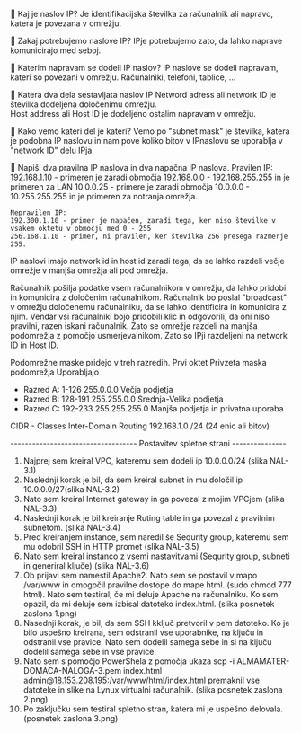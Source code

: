 	Kaj je naslov IP?
Je identifikacijska številka za računalnik ali napravo, katera
je povezana v omrežju.

	Zakaj potrebujemo naslove IP?
IPje potrebujemo zato, da lahko naprave komunicirajo med seboj.

	Katerim napravam se dodeli IP naslov?
IP naslove se dodeli napravam, kateri so povezani v omrežju. Računalniki, telefoni, tablice, ...

	Katera dva dela sestavljata naslov IP
Netword adress ali network ID je številka dodeljena določenimu 
omrežju.  
Host address ali Host ID je dodeljeno ostalim napravam v omrežju.

	Kako vemo kateri del je kateri?
Vemo po "subnet mask" je številka, katera je podobna IP naslovu
in nam pove koliko bitov v IPnaslovu se uporablja v "network ID" delu
IPja.

	Napiši dva pravilna IP naslova in dva napačna IP naslova.
	Pravilen IP:
	192.168.1.10 - primeren je zaradi območja 192.168.0.0 - 192.168.255.255 in je primeren za LAN
	10.0.0.25 - primere je zaradi območja 10.0.0.0 - 10.255.255.255 in je primeren za notranja omrežja.
	
	Nepravilen IP:
	192.300.1.10 - primer je napačen, zaradi tega, ker niso številke v vsakem oktetu v območju med 0 - 255
	256.168.1.10 - primer, ni pravilen, ker številka 256 presega razmerje 255.

IP naslovi imajo network id in host id zaradi tega, da se lahko razdeli
večje omrežje v manjša omrežja ali pod omrežja.

Računalnik pošilja podatke vsem računalnikom v omrežju, da lahko pridobi
in komunicira z določenim računalnikom. Računalnik bo poslal "broadcast" v omrežju
določenemu računalniku, da se lahko identificira in komunicira z njim.
Vendar vsi računalniki bojo pridobili klic in odgovorili, da oni niso pravilni,
razen iskani računalnik. Zato se omrežje razdeli na manjša podomrežja z pomočjo usmerjevalnikom.
Zato so IPji razdeljeni na network ID in Host ID.

Podomrežne maske pridejo v treh razredih.
			Prvi oktet		Privzeta maska podomrežja	Uporabljajo
- Razred A: 1-126				255.0.0.0				Večja podjetja
- Razred B: 128-191				255.255.0.0				Srednja-Velika podjetja
- Razred C: 192-233				255.255.255.0			Manjša podjetja in privatna uporaba

CIDR - Classes Inter-Domain Routing 192.168.1.0 /24 (24 enic ali bitov)


----------------------------------- Postavitev spletne strani ---------------
1) Najprej sem kreiral VPC, kateremu sem dodeli ip 10.0.0.0/24 (slika NAL-3.1)
2) Naslednji korak je bil, da sem kreiral subnet in mu določil ip 10.0.0.0/27(slika NAL-3.2)
3) Nato sem kreiral Internet gateway in ga povezal z mojim VPCjem (slika NAL-3.3)
4) Naslednji korak je bil kreiranje Ruting table in ga povezal z pravilnim subnetom. (slika NAL-3.4)
5) Pred kreiranjem instance, sem naredil še Sequrity group, kateremu sem mu odobril SSH in HTTP promet
	(slika NAL-3.5)
6) Nato sem kreiral instanco z vsemi nastavitvami (Sequrity group, subneti in generiral ključe) (slika NAL-3.6)
7) Ob prijavi sem namestil Apache2. Nato sem se postavil v mapo /var/www in 
	omogočil pravilne dostope do mape html. (sudo chmod 777 html). Nato sem testiral,
	če mi deluje Apache na računalniku. Ko sem opazil, da mi deluje sem izbisal datoteko
	index.html. (slika posnetek zaslona 1.png)
8) Nasednji korak, je bil, da sem SSH kključ pretvoril v pem datoteko. Ko je bilo uspešno kreirana,
	sem odstranil vse uporabnike, na ključu in odstranil vse pravice. Nato sem dodelil samega sebe in si na ključu
	dodelil samega sebe in vse pravice.
9) Nato sem s pomočjo PowerShela z pomočja ukaza scp -i ALMAMATER-DOMACA-NALOGA-3.pem index.html
	admin@18.153.208.195:/var/www/html/index.html premaknil vse datoteke in slike na Lynux virtualni
	računalnik. (slika posnetek zaslona 2.png)
10) Po zaključku sem testiral spletno stran, katera mi je uspešno delovala. (posnetek zaslona 3.png)	